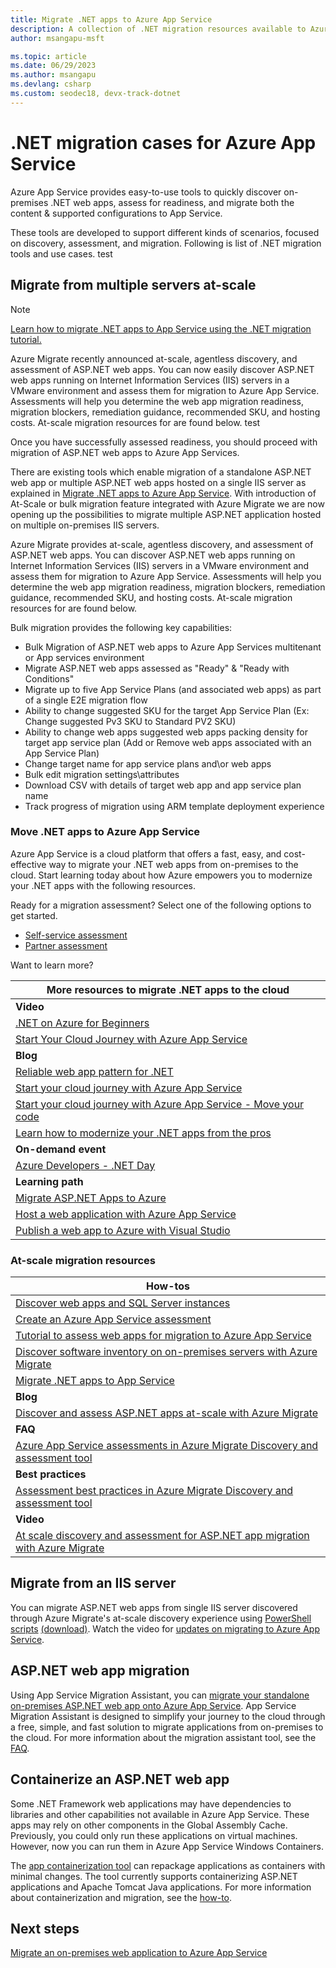 ```yaml
---
title: Migrate .NET apps to Azure App Service
description: A collection of .NET migration resources available to Azure App Service.
author: msangapu-msft

ms.topic: article
ms.date: 06/29/2023
ms.author: msangapu
ms.devlang: csharp
ms.custom: seodec18, devx-track-dotnet
---
```

# .NET migration cases for Azure App Service

Azure App Service provides easy-to-use tools to quickly discover on-premises .NET web apps, assess for readiness, and migrate both the content & supported configurations to App Service.

These tools are developed to support different kinds of scenarios, focused on discovery, assessment, and migration. Following is list of .NET migration tools and use cases. test

## Migrate from multiple servers at-scale

> [!NOTE]
> [Learn how to migrate .NET apps to App Service using the .NET migration tutorial.](../migrate/tutorial-modernize-asp-net-appservice-code.md)
>

Azure Migrate recently announced at-scale, agentless discovery, and assessment of ASP.NET web apps. You can now easily discover ASP.NET web apps running on Internet Information Services (IIS) servers in a VMware environment and assess them for migration to Azure App Service. Assessments will help you determine the web app migration readiness, migration blockers, remediation guidance, recommended SKU, and hosting costs. At-scale migration resources for  are found below. test

Once you have successfully assessed readiness, you should proceed with migration of ASP.NET web apps to Azure App Services.  

There are existing tools which enable migration of a standalone ASP.NET web app or multiple ASP.NET web apps hosted on a single IIS server as explained in [Migrate .NET apps to Azure App Service](../migrate/tutorial-modernize-asp-net-appservice-code.md). With introduction of At-Scale or bulk migration feature integrated with Azure Migrate we are now opening up the possibilities to migrate multiple ASP.NET application hosted on multiple on-premises IIS servers.  

Azure Migrate provides at-scale, agentless discovery, and assessment of ASP.NET web apps. You can discover ASP.NET web apps running on Internet Information Services (IIS) servers in a VMware environment and assess them for migration to Azure App Service. Assessments will help you determine the web app migration readiness, migration blockers, remediation guidance, recommended SKU, and hosting costs. At-scale migration resources for  are found below.

Bulk migration provides the following key capabilities: 

- Bulk Migration of ASP.NET web apps to Azure App Services multitenant or App services environment 
- Migrate ASP.NET web apps assessed as "Ready" & "Ready with Conditions"
- Migrate up to five App Service Plans (and associated web apps) as part of a single E2E migration flow 
- Ability to change suggested SKU for the target App Service Plan (Ex: Change suggested Pv3 SKU to Standard PV2 SKU) 
- Ability to change web apps suggested web apps packing density for target app service plan (Add or Remove web apps associated with an App Service Plan) 
- Change target name for app service plans and\or web apps 
- Bulk edit migration settings\attributes 
- Download CSV with details of target web app and app service plan name 
- Track progress of migration using ARM template deployment experience 

### Move .NET apps to Azure App Service

Azure App Service is a cloud platform that offers a fast, easy, and cost-effective way to migrate your .NET web apps from on-premises to the cloud. Start learning today about how Azure empowers you to modernize your .NET apps with the following resources.

Ready for a migration assessment? Select one of the following options to get started.

- [Self-service assessment](https://azure.microsoft.com/products/app-service/migration-tools/)
- [Partner assessment](https://aka.ms/app-service-migration-dotnet)

Want to learn more? 

| More resources to migrate .NET apps to the cloud |
|----------------|
| **Video** |
| [.NET on Azure for Beginners](https://www.youtube.com/playlist?list=PLdo4fOcmZ0oVSBX3Lde8owu6dSgZLIXfu) |
| [Start Your Cloud Journey with Azure App Service](https://aka.ms/cloudjourney/start/video) |
| **Blog** |
| [Reliable web app pattern for .NET](https://techcommunity.microsoft.com/t5/apps-on-azure-blog/announcing-the-reliable-web-app-pattern-for-net/ba-p/3745270) |
| [Start your cloud journey with Azure App Service](https://aka.ms/cloudjourney/start/part1) |
| [Start your cloud journey with Azure App Service - Move your code](https://aka.ms/cloudjourney/start/part2) |
| [Learn how to modernize your .NET apps from the pros](https://devblogs.microsoft.com/dotnet/learn-how-to-modernize-your-dotnet-apps/) |
| **On-demand event** |
| [Azure Developers - .NET Day](/events/learn-events/azuredeveloper-dotnetday/)
| **Learning path** |
| [Migrate ASP.NET Apps to Azure](/training/paths/migrate-dotnet-apps-azure/) |
| [Host a web application with Azure App Service](/training/modules/host-a-web-app-with-azure-app-service/) |
| [Publish a web app to Azure with Visual Studio](/training/modules/publish-azure-web-app-with-visual-studio/) |


### At-scale migration resources

| How-tos |
|----------------|
| [Discover web apps and SQL Server instances](../migrate/how-to-discover-sql-existing-project.md)                              |
| [Create an Azure App Service assessment](../migrate/how-to-create-azure-app-service-assessment.md)                            |
| [Tutorial to assess web apps for migration to Azure App Service](../migrate/tutorial-assess-webapps.md)                       |
| [Discover software inventory on on-premises servers with Azure Migrate](../migrate/how-to-discover-applications.md)           |
| [Migrate .NET apps to App Service](../migrate/tutorial-modernize-asp-net-appservice-code.md) |
| **Blog** |
| [Discover and assess ASP.NET apps at-scale with Azure Migrate](https://azure.microsoft.com/blog/discover-and-assess-aspnet-apps-atscale-with-azure-migrate/) |
| **FAQ** |
| [Azure App Service assessments in Azure Migrate Discovery and assessment tool](../migrate/concepts-azure-webapps-assessment-calculation.md) |
| **Best practices** |
| [Assessment best practices in Azure Migrate Discovery and assessment tool](../migrate/best-practices-assessment.md) |
| **Video** |
| [At scale discovery and assessment for ASP.NET app migration with Azure Migrate](/Shows/Inside-Azure-for-IT/At-scale-discovery-and-assessment-for-ASPNET-app-migration-with-Azure-Migrate) |

## Migrate from an IIS server

You can migrate ASP.NET web apps from single IIS server discovered through Azure Migrate's at-scale discovery experience using [PowerShell scripts](https://github.com/Azure/App-Service-Migration-Assistant/wiki/PowerShell-Scripts) [(download)](https://appmigration.microsoft.com/api/download/psscriptpreview/AppServiceMigrationScripts.zip). Watch the video for [updates on migrating to Azure App Service](/Shows/The-Launch-Space/Updates-on-Migrating-to-Azure-App-Service).

## ASP.NET web app migration

Using App Service Migration Assistant, you can [migrate your standalone on-premises ASP.NET web app onto Azure App Service](https://www.youtube.com/watch?v=9LBUmkUhmXU). App Service Migration Assistant is designed to simplify your journey to the cloud through a free, simple, and fast solution to migrate applications from on-premises to the cloud. For more information about the migration assistant tool, see the [FAQ](https://github.com/Azure/App-Service-Migration-Assistant/wiki).

## Containerize an ASP.NET web app

Some .NET Framework web applications may have dependencies to libraries and other capabilities not available in Azure App Service. These apps may rely on other components in the Global Assembly Cache. Previously, you could only run these applications on virtual machines. However, now you can run them in Azure App Service Windows Containers.

The [app containerization tool](https://azure.microsoft.com/blog/accelerate-application-modernization-with-azure-migrate-app-containerization/) can repackage applications as containers with minimal changes. The tool currently supports containerizing ASP.NET applications and Apache Tomcat Java applications. For more information about containerization and migration, see the [how-to](../migrate/tutorial-app-containerization-aspnet-app-service.md).

## Next steps

[Migrate an on-premises web application to Azure App Service](/training/modules/migrate-app-service-migration-assistant/)
